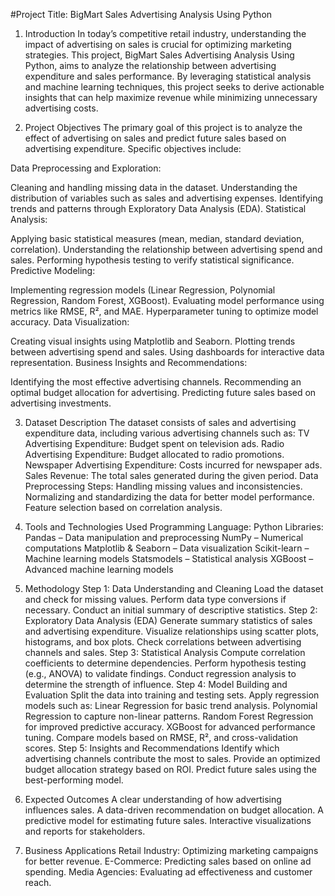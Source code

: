 #Project Title: BigMart Sales Advertising Analysis Using Python
1. Introduction
In today’s competitive retail industry, understanding the impact of advertising on sales is crucial for optimizing marketing strategies. This project, BigMart Sales Advertising Analysis Using Python, aims to analyze the relationship between advertising expenditure and sales performance. By leveraging statistical analysis and machine learning techniques, this project seeks to derive actionable insights that can help maximize revenue while minimizing unnecessary advertising costs.

2. Project Objectives
The primary goal of this project is to analyze the effect of advertising on sales and predict future sales based on advertising expenditure. Specific objectives include:

Data Preprocessing and Exploration:

Cleaning and handling missing data in the dataset.
Understanding the distribution of variables such as sales and advertising expenses.
Identifying trends and patterns through Exploratory Data Analysis (EDA).
Statistical Analysis:

Applying basic statistical measures (mean, median, standard deviation, correlation).
Understanding the relationship between advertising spend and sales.
Performing hypothesis testing to verify statistical significance.
Predictive Modeling:

Implementing regression models (Linear Regression, Polynomial Regression, Random Forest, XGBoost).
Evaluating model performance using metrics like RMSE, R², and MAE.
Hyperparameter tuning to optimize model accuracy.
Data Visualization:

Creating visual insights using Matplotlib and Seaborn.
Plotting trends between advertising spend and sales.
Using dashboards for interactive data representation.
Business Insights and Recommendations:

Identifying the most effective advertising channels.
Recommending an optimal budget allocation for advertising.
Predicting future sales based on advertising investments.

3. Dataset Description
The dataset consists of sales and advertising expenditure data, including various advertising channels such as:
TV Advertising Expenditure: Budget spent on television ads.
Radio Advertising Expenditure: Budget allocated to radio promotions.
Newspaper Advertising Expenditure: Costs incurred for newspaper ads.
Sales Revenue: The total sales generated during the given period.
Data Preprocessing Steps:
Handling missing values and inconsistencies.
Normalizing and standardizing the data for better model performance.
Feature selection based on correlation analysis.

4. Tools and Technologies Used
Programming Language: Python
Libraries:
Pandas – Data manipulation and preprocessing
NumPy – Numerical computations
Matplotlib & Seaborn – Data visualization
Scikit-learn – Machine learning models
Statsmodels – Statistical analysis
XGBoost – Advanced machine learning models

5. Methodology
Step 1: Data Understanding and Cleaning
Load the dataset and check for missing values.
Perform data type conversions if necessary.
Conduct an initial summary of descriptive statistics.
Step 2: Exploratory Data Analysis (EDA)
Generate summary statistics of sales and advertising expenditure.
Visualize relationships using scatter plots, histograms, and box plots.
Check correlations between advertising channels and sales.
Step 3: Statistical Analysis
Compute correlation coefficients to determine dependencies.
Perform hypothesis testing (e.g., ANOVA) to validate findings.
Conduct regression analysis to determine the strength of influence.
Step 4: Model Building and Evaluation
Split the data into training and testing sets.
Apply regression models such as:
Linear Regression for basic trend analysis.
Polynomial Regression to capture non-linear patterns.
Random Forest Regression for improved predictive accuracy.
XGBoost for advanced performance tuning.
Compare models based on RMSE, R², and cross-validation scores.
Step 5: Insights and Recommendations
Identify which advertising channels contribute the most to sales.
Provide an optimized budget allocation strategy based on ROI.
Predict future sales using the best-performing model.

6. Expected Outcomes
A clear understanding of how advertising influences sales.
A data-driven recommendation on budget allocation.
A predictive model for estimating future sales.
Interactive visualizations and reports for stakeholders.

8. Business Applications
Retail Industry: Optimizing marketing campaigns for better revenue.
E-Commerce: Predicting sales based on online ad spending.
Media Agencies: Evaluating ad effectiveness and customer reach.
